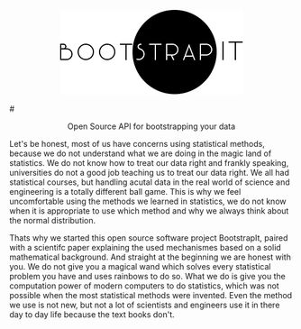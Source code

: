 <p align="center">
  <img src="/bootstrapit_logo.png">
</p>
#

<p align="center">
Open Source API for bootstrapping your data
</p>


Let's be honest, most of us have concerns using statistical methods, because we do not 
understand what we are doing in the magic land of statistics. We do not know how to treat our data right
and frankly speaking, universities do not a good job teaching us to treat our data right. We all had 
statistical courses, but handling acutal data in the real world of science and engineering is a totally different
ball game. This is why we feel uncomfortable using the methods we learned in statistics, we do not know when it is appropriate to use which method and why we always think about the normal distribution.

Thats why we started this open source software project BootstrapIt, paired with a scientifc paper explaining the used mechanismes based on a solid mathematical background. And straight at the beginning we are honest with you. We do not give you a magical wand which solves every statistical problem you have and uses rainbows to do so. What we do is give you the computation power of modern computers to do statistics, which was not possible when the most statistical methods were invented. Even the method we use is not new, but not a lot of scientists and engineers use it in there day to day life because the text books don't.
